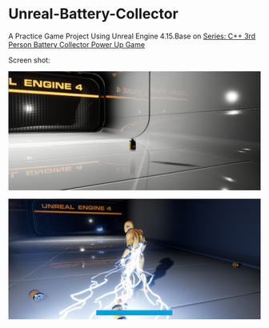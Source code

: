 # Unreal-Battery-Collector

A Practice Game Project Using Unreal Engine 4.15.Base on [Series: C++ 3rd Person Battery Collector Power Up Game](http://docs-origin.unrealengine.com/latest/INT/Videos/PLZlv_N0_O1gYup-gvJtMsgJqnEB_dGiM4/mSRov77hNR4/index.html)

Screen shot:

![](screenShot1.jpg)

![](screenShot2.jpg)




